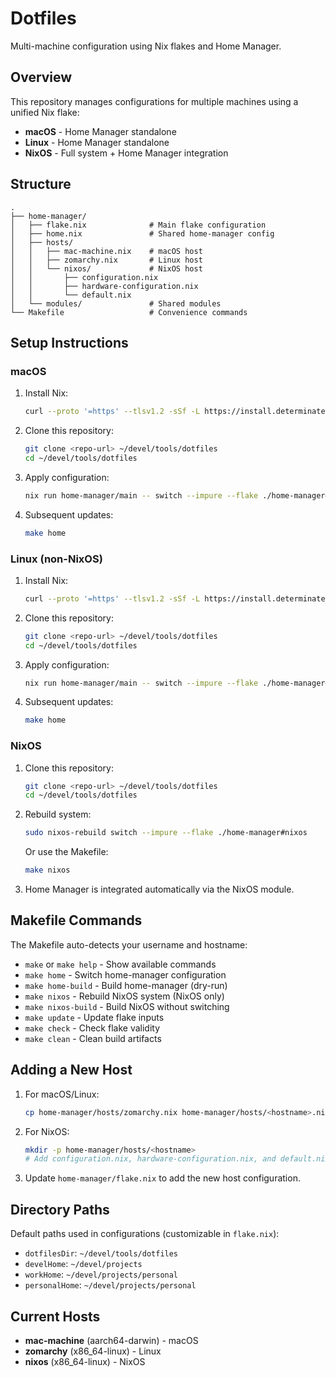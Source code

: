 # Dotfiles

Multi-machine configuration using Nix flakes and Home Manager.

## Overview

This repository manages configurations for multiple machines using a unified Nix flake:

- **macOS** - Home Manager standalone
- **Linux** - Home Manager standalone  
- **NixOS** - Full system + Home Manager integration

## Structure

```
.
├── home-manager/
│   ├── flake.nix              # Main flake configuration
│   ├── home.nix               # Shared home-manager config
│   ├── hosts/
│   │   ├── mac-machine.nix    # macOS host
│   │   ├── zomarchy.nix       # Linux host
│   │   └── nixos/             # NixOS host
│   │       ├── configuration.nix
│   │       ├── hardware-configuration.nix
│   │       └── default.nix
│   └── modules/               # Shared modules
└── Makefile                   # Convenience commands
```

## Setup Instructions

### macOS

1. Install Nix:
   ```bash
   curl --proto '=https' --tlsv1.2 -sSf -L https://install.determinate.systems/nix | sh -s -- install
   ```

2. Clone this repository:
   ```bash
   git clone <repo-url> ~/devel/tools/dotfiles
   cd ~/devel/tools/dotfiles
   ```

3. Apply configuration:
   ```bash
   nix run home-manager/main -- switch --impure --flake ./home-manager#zekus@mac-machine
   ```

4. Subsequent updates:
   ```bash
   make home
   ```

### Linux (non-NixOS)

1. Install Nix:
   ```bash
   curl --proto '=https' --tlsv1.2 -sSf -L https://install.determinate.systems/nix | sh -s -- install
   ```

2. Clone this repository:
   ```bash
   git clone <repo-url> ~/devel/tools/dotfiles
   cd ~/devel/tools/dotfiles
   ```

3. Apply configuration:
   ```bash
   nix run home-manager/main -- switch --impure --flake ./home-manager#zekus@zomarchy
   ```

4. Subsequent updates:
   ```bash
   make home
   ```

### NixOS

1. Clone this repository:
   ```bash
   git clone <repo-url> ~/devel/tools/dotfiles
   cd ~/devel/tools/dotfiles
   ```

2. Rebuild system:
   ```bash
   sudo nixos-rebuild switch --impure --flake ./home-manager#nixos
   ```
   
   Or use the Makefile:
   ```bash
   make nixos
   ```

3. Home Manager is integrated automatically via the NixOS module.

## Makefile Commands

The Makefile auto-detects your username and hostname:

- `make` or `make help` - Show available commands
- `make home` - Switch home-manager configuration
- `make home-build` - Build home-manager (dry-run)
- `make nixos` - Rebuild NixOS system (NixOS only)
- `make nixos-build` - Build NixOS without switching
- `make update` - Update flake inputs
- `make check` - Check flake validity
- `make clean` - Clean build artifacts

## Adding a New Host

1. For macOS/Linux:
   ```bash
   cp home-manager/hosts/zomarchy.nix home-manager/hosts/<hostname>.nix
   ```

2. For NixOS:
   ```bash
   mkdir -p home-manager/hosts/<hostname>
   # Add configuration.nix, hardware-configuration.nix, and default.nix
   ```

3. Update `home-manager/flake.nix` to add the new host configuration.

## Directory Paths

Default paths used in configurations (customizable in `flake.nix`):

- `dotfilesDir`: `~/devel/tools/dotfiles`
- `develHome`: `~/devel/projects`
- `workHome`: `~/devel/projects/personal`
- `personalHome`: `~/devel/projects/personal`

## Current Hosts

- **mac-machine** (aarch64-darwin) - macOS
- **zomarchy** (x86_64-linux) - Linux
- **nixos** (x86_64-linux) - NixOS

